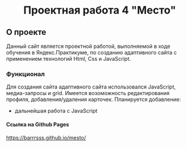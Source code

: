 <h1 align="center">Проектная работа 4 "Место"</h1>

## О проекте

Данный сайт является проектной работой, выполняемой в ходе обучения в Яндекс.Практикуме, по созданию адаптивного сайта с применением технологий Html, Css и JavaScript.
### Функционал

Для создания сайта адаптивного сайта использовался JavaScript, медиа-запросы и grid. 
Имеется возоможность редактирования профиля, добавления/удаления карточек.
Планируется добавление:
- дальнейшая работа с JavaScript

#### Ссылка на Github Pages
https://barrrsss.github.io/mesto/
